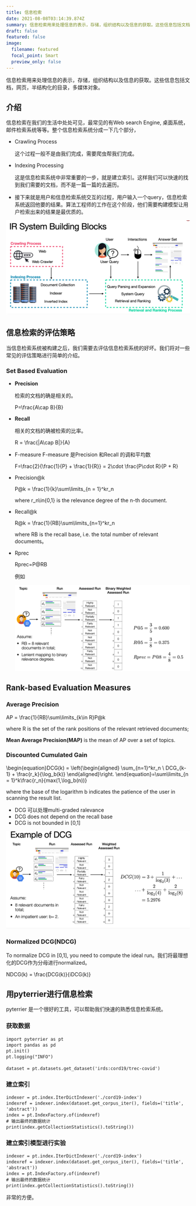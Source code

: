 ```yaml
---
title: 信息检索
date: 2021-08-08T03:14:39.874Z
summary: 信息检索用来处理信息的表示，存储，组织结构以及信息的获取。这些信息包括文档，网页，半结构化的目录，多媒体对象。
draft: false
featured: false
image:
  filename: featured
  focal_point: Smart
  preview_only: false
---
```

信息检索用来处理信息的表示，存储，组织结构以及信息的获取。这些信息包括文档，网页，半结构化的目录，多媒体对象。

## 介绍

信息检索在我们的生活中处处可见，最常见的有Web search Engine, 桌面系统，邮件检索系统等等。整个信息检索系统分成一下几个部分，

* Crawling Process

  这个过程一般不是由我们完成，需要爬虫帮我们完成。
* Indexing Processing

  这是信息检索系统中非常重要的一步，就是建立索引。这样我们可以快速的找到我们需要的文档，而不是一篇一篇的去遍历。
* 接下来就是用户和信息检索系统交互的过程，用户输入一个query，信息检索系统返回他要的结果。算法工程师的工作在这个阶段，他们需要构建模型让用户检索出来的结果是最优质的。

![image-20210808102022433](image-20210808102022433.png)

## 信息检索的评估策略

当信息检索系统被构建之后，我们需要去评估信息检索系统的好坏。我们将对一些常见的评估策略进行简单的介绍。

### Set Based Evaluation

* **Precision**

  检索的文档的确是相关的。

  P=\frac{A\cap B}{B}
* **Recall**

  相关的文档的确被检索的比率。

  R = \frac{|A\cap B|}{A}​
* F-measure F-measure 是Precision 和Recall 的调和平均数

  F=\frac{2}{\frac{1}{P} + \frac{1}{R}} = 2\cdot \frac{P\cdot R}{P + R}
* Precision@k

  P@k = \frac{1}{k}\sum\limits_{n = 1}^kr_n

  where r_n\in{0,1}​ is the relevance degree of the n-th document.
* Recall@k

  R@k = \frac{1}{RB}\sum\limits_{n=1}^kr_n​

  where RB is the recall base, i.e. the total number of relevant documents。
* Rprec

  Rprec=P@RB​​

  例如

  ![image-20210726095322827](image-20210726095322827.png)

## Rank-based Evaluation Measures

### Average Precision

AP = \frac{1}{RB}\sum\limits_{k\in R}P@k

where R is the set of the rank positions of the relevant retrieved documents;

**Mean Average Precision(MAP)** is the mean of AP over a set of topics.

### Discounted Cumulated Gain

\begin{equation}DCG(k) = \left{\begin{aligned} \sum_{n=1}^kr\_n \ DCG\_{k-1} + \frac{r_k}{\log\_b(k)} \end{aligned}\right. \end{equation}=\sum\limits\_{n = 1}^k\frac{r_n}{max(1,\log_b(n))}​​​

where the base of the logarithm b indicates the patience of the user in scanning the result list.

* DCG 可以处理multi-graded ralevance
* DCG does not depend on the recall base
* DCG is not bounded in \[0,1]

![image-20210726103821902](image-20210726103821902.png)

### Normalized DCG(NDCG)

To normalize DCG in \[0,1], you need to compute the ideal run。我们将最理想化的DCG作为分母进行normalized。

NDCG(k) = \frac{DCG(k)}{iDCG(k)}

## 用pyterrier进行信息检索

pyterrier 是一个很好的工具，可以帮助我们快速的熟悉信息检索系统。

### 获取数据

```
import pyterrier as pt
import pandas as pd 
pt.init()
pt.logging("INFO")

dataset = pt.datasets.get_dataset('irds:cord19/trec-covid')
```

### 建立索引

```
indexer = pt.index.IterDictIndexer('./cord19-index')
indexref = indexer.index(dataset.get_corpus_iter(), fields=('title', 'abstract'))
index = pt.IndexFactory.of(indexref)
# 输出最终的数据统计
print(index.getCollectionStatistics().toString())
```

### 建立索引模型进行实验

```
indexer = pt.index.IterDictIndexer('./cord19-index')
indexref = indexer.index(dataset.get_corpus_iter(), fields=('title', 'abstract'))
index = pt.IndexFactory.of(indexref)
# 输出最终的数据统计
print(index.getCollectionStatistics().toString())
```

非常的方便。